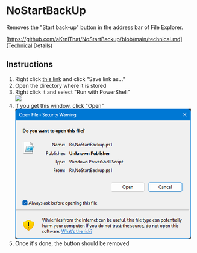 # NoStartBackUp
Removes the "Start back-up" button in the address bar of File Explorer.

[https://github.com/aKrnlThat/NoStartBackup/blob/main/technical.md](Technical Details)

## Instructions
1. Right click [this link](https://raw.githubusercontent.com/WindowsOclock/NoStartBackup/main/NoStartBackup.ps1) and click "Save link as..."
2. Open the directory where it is stored
3. Right click it and select "Run with PowerShell" <br> ![](/readme-pics/Run%20with%20PowerShell.png)
4. If you get this window, click "Open" <br> ![](/readme-pics/Security%20Warning.png)
5. Once it's done, the button should be removed
